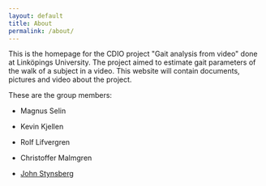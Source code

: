 ```yaml
---
layout: default
title: About
permalink: /about/
---
```

This is the homepage for the CDIO project "Gait analysis from video" done at Linköpings University.
The project aimed to estimate gait parameters of the walk of a subject in a video.
This website will contain documents, pictures and video about the project.

These are the group members:

- Magnus Selin

- Kevin Kjellen

- Rolf Lifvergren

- Christoffer Malmgren

- [John Stynsberg](https://personer.eniro.se/resultat/John+Stynsberg)

